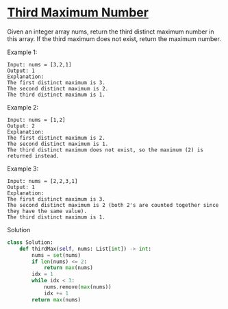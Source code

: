 # [Third Maximum Number](https://leetcode.com/problems/third-maximum-number/)

Given an integer array nums, return the third distinct maximum number in this array. If the third maximum does not exist, return the maximum number.

Example 1:
```
Input: nums = [3,2,1]
Output: 1
Explanation:
The first distinct maximum is 3.
The second distinct maximum is 2.
The third distinct maximum is 1.
```
Example 2:
```
Input: nums = [1,2]
Output: 2
Explanation:
The first distinct maximum is 2.
The second distinct maximum is 1.
The third distinct maximum does not exist, so the maximum (2) is returned instead.
```
Example 3:
```
Input: nums = [2,2,3,1]
Output: 1
Explanation:
The first distinct maximum is 3.
The second distinct maximum is 2 (both 2's are counted together since they have the same value).
The third distinct maximum is 1.
```
Solution
```python
class Solution:
    def thirdMax(self, nums: List[int]) -> int:
        nums = set(nums)
        if len(nums) <= 2:
            return max(nums)
        idx = 1
        while idx < 3:
            nums.remove(max(nums))
            idx += 1
        return max(nums)
```